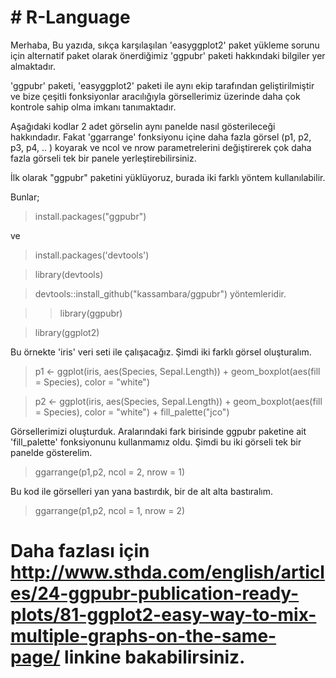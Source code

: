 # # R-Language
 Merhaba,
Bu yazıda, sıkça karşılaşılan 'easyggplot2' paket yükleme sorunu için alternatif
paket olarak önerdiğimiz 'ggpubr' paketi hakkındaki bilgiler yer almaktadır.

'ggpubr' paketi, 'easyggplot2' paketi ile aynı ekip tarafından geliştirilmiştir ve bize çeşitli
fonksiyonlar aracılığıyla görsellerimiz üzerinde daha çok kontrole sahip olma imkanı
tanımaktadır.

Aşağıdaki kodlar 2 adet görselin aynı panelde nasıl gösterileceği hakkındadır. Fakat 'ggarrange'
fonksiyonu içine daha fazla görsel (p1, p2, p3, p4, .. ) koyarak ve ncol ve nrow parametrelerini
değiştirerek çok daha fazla görseli tek bir panele yerleştirebilirsiniz.

İlk olarak "ggpubr" paketini yüklüyoruz, burada iki farklı yöntem kullanılabilir. 

Bunlar;

>install.packages("ggpubr")

ve

>install.packages('devtools')

>library(devtools)

>devtools::install_github("kassambara/ggpubr") yöntemleridir.

>>library(ggpubr)

>library(ggplot2)


Bu örnekte 'iris' veri seti ile çalışacağız. Şimdi iki farklı görsel oluşturalım.

>p1 <- ggplot(iris, aes(Species, Sepal.Length)) + geom_boxplot(aes(fill = Species), color =
"white")

>p2 <- ggplot(iris, aes(Species, Sepal.Length)) + geom_boxplot(aes(fill = Species), color =
"white") + fill_palette("jco")

Görsellerimizi oluşturduk. Aralarındaki fark birisinde ggpubr paketine ait 'fill_palette'
fonksiyonunu kullanmamız oldu.
Şimdi bu iki görseli tek bir panelde gösterelim.

>ggarrange(p1,p2, ncol = 2, nrow = 1)

Bu kod ile görselleri yan yana bastırdık, bir de alt alta bastıralım.

>ggarrange(p1,p2, ncol = 1, nrow = 2)


# Daha fazlası için http://www.sthda.com/english/articles/24-ggpubr-publication-ready-plots/81-ggplot2-easy-way-to-mix-multiple-graphs-on-the-same-page/ linkine bakabilirsiniz.
